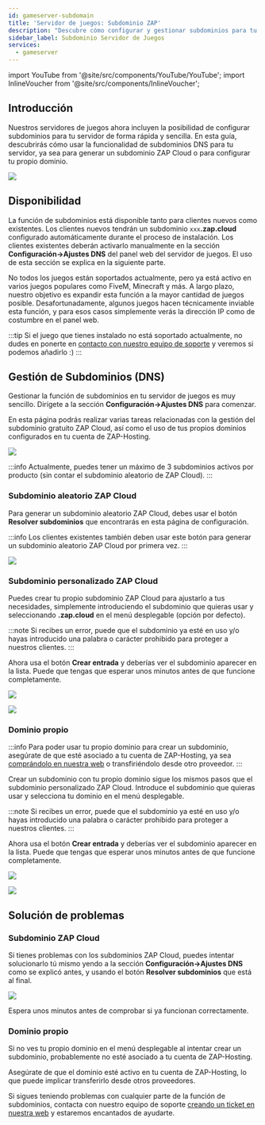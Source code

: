 ```yaml
---
id: gameserver-subdomain
title: 'Servidor de juegos: Subdominio ZAP'
description: "Descubre cómo configurar y gestionar subdominios para tu servidor de juegos para mejorar la accesibilidad y personalización → Aprende más ahora"
sidebar_label: Subdominio Servidor de Juegos
services:
  - gameserver
---
```


import YouTube from '@site/src/components/YouTube/YouTube';
import InlineVoucher from '@site/src/components/InlineVoucher';

## Introducción

Nuestros servidores de juegos ahora incluyen la posibilidad de configurar subdominios para tu servidor de forma rápida y sencilla. En esta guía, descubrirás cómo usar la funcionalidad de subdominios DNS para tu servidor, ya sea para generar un subdominio ZAP Cloud o para configurar tu propio dominio.

<YouTube videoId="1fFagkzOvfo" imageSrc="https://screensaver01.zap-hosting.com/index.php/s/bbTYcXxCWXEYNrQ/preview" title="Dominio ZAP Cloud para Servidores de Juegos" description="¿Te resulta más fácil entender cuando ves las cosas en acción? ¡Te tenemos cubierto! Sumérgete en nuestro video que lo explica todo. Ya sea que tengas prisa o prefieras absorber la información de la forma más entretenida posible."/>

![](https://screensaver01.zap-hosting.com/index.php/s/yJTBQ7oC926LfbT/preview)

<InlineVoucher />

## Disponibilidad

La función de subdominios está disponible tanto para clientes nuevos como existentes. Los clientes nuevos tendrán un subdominio `xxx`**.zap.cloud** configurado automáticamente durante el proceso de instalación. Los clientes existentes deberán activarlo manualmente en la sección **Configuración->Ajustes DNS** del panel web del servidor de juegos. El uso de esta sección se explica en la siguiente parte.

No todos los juegos están soportados actualmente, pero ya está activo en varios juegos populares como FiveM, Minecraft y más. A largo plazo, nuestro objetivo es expandir esta función a la mayor cantidad de juegos posible. Desafortunadamente, algunos juegos hacen técnicamente inviable esta función, y para esos casos simplemente verás la dirección IP como de costumbre en el panel web.

:::tip
Si el juego que tienes instalado no está soportado actualmente, no dudes en ponerte en [contacto con nuestro equipo de soporte](https://zap-hosting.com/en/customer/support/) y veremos si podemos añadirlo :)
:::

## Gestión de Subdominios (DNS)

Gestionar la función de subdominios en tu servidor de juegos es muy sencillo. Dirígete a la sección **Configuración->Ajustes DNS** para comenzar.

En esta página podrás realizar varias tareas relacionadas con la gestión del subdominio gratuito ZAP Cloud, así como el uso de tus propios dominios configurados en tu cuenta de ZAP-Hosting.

![](https://screensaver01.zap-hosting.com/index.php/s/M6SMHKJcZ3GgXQd/preview)

:::info
Actualmente, puedes tener un máximo de 3 subdominios activos por producto (sin contar el subdominio aleatorio de ZAP Cloud).
:::

### Subdominio aleatorio ZAP Cloud

Para generar un subdominio aleatorio ZAP Cloud, debes usar el botón **Resolver subdominios** que encontrarás en esta página de configuración.

:::info
Los clientes existentes también deben usar este botón para generar un subdominio aleatorio ZAP Cloud por primera vez.
:::

![](https://screensaver01.zap-hosting.com/index.php/s/Lc5CCQwMtCK63nx/preview)

### Subdominio personalizado ZAP Cloud

Puedes crear tu propio subdominio ZAP Cloud para ajustarlo a tus necesidades, simplemente introduciendo el subdominio que quieras usar y seleccionando **.zap.cloud** en el menú desplegable (opción por defecto).

:::note
Si recibes un error, puede que el subdominio ya esté en uso y/o hayas introducido una palabra o carácter prohibido para proteger a nuestros clientes.
:::

Ahora usa el botón **Crear entrada** y deberías ver el subdominio aparecer en la lista. Puede que tengas que esperar unos minutos antes de que funcione completamente.

![](https://screensaver01.zap-hosting.com/index.php/s/odqKSyzXRLi5zRx/preview)

![](https://screensaver01.zap-hosting.com/index.php/s/yWmt4j3nWEgbN6K/preview)

### Dominio propio

:::info
Para poder usar tu propio dominio para crear un subdominio, asegúrate de que esté asociado a tu cuenta de ZAP-Hosting, ya sea [comprándolo en nuestra web](https://zap-hosting.com/en/shop/product/domain/) o transfiriéndolo desde otro proveedor.
:::

Crear un subdominio con tu propio dominio sigue los mismos pasos que el subdominio personalizado ZAP Cloud. Introduce el subdominio que quieras usar y selecciona tu dominio en el menú desplegable.

:::note
Si recibes un error, puede que el subdominio ya esté en uso y/o hayas introducido una palabra o carácter prohibido para proteger a nuestros clientes.
:::

Ahora usa el botón **Crear entrada** y deberías ver el subdominio aparecer en la lista. Puede que tengas que esperar unos minutos antes de que funcione completamente.

![](https://screensaver01.zap-hosting.com/index.php/s/Xoe8c4T9TNpby27/preview)

![](https://screensaver01.zap-hosting.com/index.php/s/AX9yFSb3nRNoKiF/preview)

## Solución de problemas

### Subdominio ZAP Cloud

Si tienes problemas con los subdominios ZAP Cloud, puedes intentar solucionarlo tú mismo yendo a la sección **Configuración->Ajustes DNS** como se explicó antes, y usando el botón **Resolver subdominios** que está al final.

![](https://screensaver01.zap-hosting.com/index.php/s/Lc5CCQwMtCK63nx/preview)

Espera unos minutos antes de comprobar si ya funcionan correctamente.

### Dominio propio

Si no ves tu propio dominio en el menú desplegable al intentar crear un subdominio, probablemente no esté asociado a tu cuenta de ZAP-Hosting.

Asegúrate de que el dominio esté activo en tu cuenta de ZAP-Hosting, lo que puede implicar transferirlo desde otros proveedores.

Si sigues teniendo problemas con cualquier parte de la función de subdominios, contacta con nuestro equipo de soporte [creando un ticket en nuestra web](https://zap-hosting.com/en/customer/support/) y estaremos encantados de ayudarte.

<InlineVoucher />